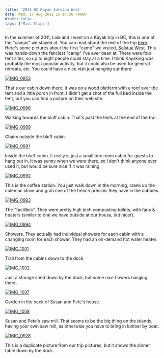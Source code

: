 ```yaml
---
title: '2011 BC Kayak Solstua West'
date: Wed, 17 Aug 2011 15:17:38 +0000
draft: false
tags: ['Misc Trips']
---
```


In the summer of 2011, Lola and I went on a Kayak trip in BC, this is one of the "camps" we stayed at. You can read about the rest of the trip [here](http://02ccd16.netsolhost.com/wp1/?p=613 "2011 BC Kayak"). Here's some pictures about the first "camp" we visited, [Solstua West](http://www.solstuawest.com/). This was hands-down the fanciest "camp" I've ever been at. There were four tent sites, so up to eight people could stay at a time. I think Kayaking was probably the most popular activity, but it could also be used for general retreats, etc. You could have a nice visit just hanging out there!

[![IMG_0953](http://silverfiddle.smugmug.com/Travel/bckayak2011/i-qtNt77J/0/S/IMG0953-S.jpg "IMG_0953")](https://lmblevins.smugmug.com/Travel/Bckayak2011/i-dhFvkRF/A)

That's our cabin down there. It was on a wood platform with a roof over the tent and a little porch in front. I didn't get a shot of the full bed inside the tent, but you can find a picture on their web site.   

[![IMG_0986](http://silverfiddle.smugmug.com/Travel/bckayak2011/i-dbHHSjK/0/S/IMG0986-S.jpg "IMG_0986")](http://silverfiddle.smugmug.com/Travel/bckayak2011/18535909_m3RB8M#1430945995_dbHHSjK-A-LB "IMG_0986")

Walking towards the bluff cabin. That's past the tents at the end of the trail.

[![IMG_0989](http://silverfiddle.smugmug.com/Travel/bckayak2011/i-bmKmnmx/0/S/IMG0989-S.jpg "IMG_0989")](http://silverfiddle.smugmug.com/Travel/bckayak2011/18535909_m3RB8M#1430948059_bmKmnmx-A-LB "IMG_0989")

Chairs outside the bluff cabin.

[![IMG_0991](http://silverfiddle.smugmug.com/Travel/bckayak2011/i-GxsZs64/0/S/IMG0991-S.jpg "IMG_0991")](http://silverfiddle.smugmug.com/Travel/bckayak2011/18535909_m3RB8M#1430949151_GxsZs64-A-LB "IMG_0991")

Inside the bluff cabin. It really is just a small one room cabin for guests to hang out in. It was sunny when we were there, so I don't think anyone ever used it, but would be sure nice if it was raining.

[![IMG_0992](http://silverfiddle.smugmug.com/Travel/bckayak2011/i-mpWRcTq/0/S/IMG0992-S.jpg "IMG_0992")](http://silverfiddle.smugmug.com/Travel/bckayak2011/18535909_m3RB8M#1430950668_mpWRcTq-A-LB "IMG_0992")

This is the coffee station. You just walk down in the morning, crank up the coleman stove and grab one of the french presses they have in the cubbies.

[![IMG_0993](http://silverfiddle.smugmug.com/Travel/bckayak2011/i-TbKc4mf/0/S/IMG0993-S.jpg "IMG_0993")](http://silverfiddle.smugmug.com/Travel/bckayak2011/18535909_m3RB8M#1430952401_TbKc4mf-A-LB "IMG_0993")

The "facilities". They were pretty high tech composting toilets, with fans & heaters (similar to one we have outside at our house, but nicer).

[![IMG_0994](http://silverfiddle.smugmug.com/Travel/bckayak2011/i-zPrqsV3/0/S/IMG0994-S.jpg "IMG_0994")](http://silverfiddle.smugmug.com/Travel/bckayak2011/18535909_m3RB8M#1430954029_zPrqsV3-A-LB "IMG_0994")

Showers. They actually had individual showers for each cabin with a changing room for each shower. They had an on-demand hot water heater.

[![IMG_1001](http://silverfiddle.smugmug.com/Travel/bckayak2011/i-WbHX8ck/0/S/IMG1001-S.jpg "IMG_1001")](http://silverfiddle.smugmug.com/Travel/bckayak2011/18535909_m3RB8M#1430957956_WbHX8ck-A-LB "IMG_1001")

Trail from the cabins down to the dock.

[![IMG_1002](http://silverfiddle.smugmug.com/Travel/bckayak2011/i-XdmtHNC/0/S/IMG1002-S.jpg "IMG_1002")](http://silverfiddle.smugmug.com/Travel/bckayak2011/18535909_m3RB8M#1430959603_XdmtHNC-A-LB "IMG_1002")

Just a storage shed down by the dock, but some nice flowers hanging there.

[![IMG_1007](http://silverfiddle.smugmug.com/Travel/bckayak2011/i-kMMc6z5/0/S/IMG1007-S.jpg "IMG_1007")](http://silverfiddle.smugmug.com/Travel/bckayak2011/18535909_m3RB8M#1430961777_kMMc6z5-A-LB "IMG_1007")

Garden in the back of Susan and Pete's house.

[![IMG_1008](http://silverfiddle.smugmug.com/Travel/bckayak2011/i-NVtBFz5/0/S/IMG1008-S.jpg "IMG_1008")](http://silverfiddle.smugmug.com/Travel/bckayak2011/18535909_m3RB8M#1430963351_NVtBFz5-A-LB "IMG_1008")

Susan and Pete's saw mill. That seems to be the big thing on the islands, having your own saw mill, as otherwise you have to bring in lumber by boat.

[![IMG_0928](http://silverfiddle.smugmug.com/Travel/bckayak2011/i-LKstVjD/0/S/IMG0928-S.jpg "IMG_0928")](http://silverfiddle.smugmug.com/Travel/bckayak2011/18535909_m3RB8M#1430927431_LKstVjD-A-LB "IMG_0928")

This is a duplicate picture from our trip pictures, but it shows the dinner table down by the dock.

